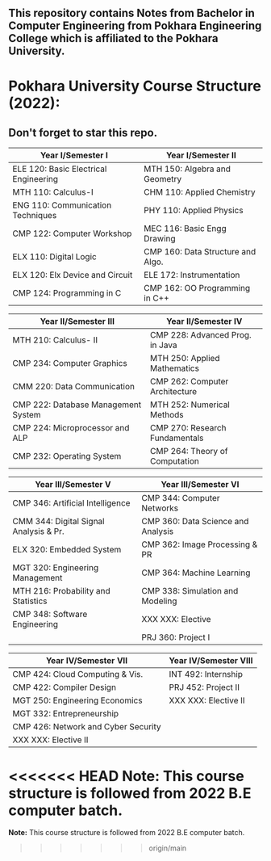 ## This repository contains Notes from Bachelor in Computer Engineering from Pokhara Engineering College which is affiliated to the Pokhara University.
# Pokhara University Course Structure (2022):
## Don't forget to star this repo.
| **Year I/Semester I**                | **Year I/Semester II**               |
|--------------------------------------|--------------------------------------|
| ELE 120: Basic Electrical Engineering | MTH 150: Algebra and Geometry        |
| MTH 110: Calculus-I                   | CHM 110: Applied Chemistry           |
| ENG 110: Communication Techniques     | PHY 110: Applied Physics             |
| CMP 122: Computer Workshop             | MEC 116: Basic Engg Drawing          |
| ELX 110: Digital Logic                 | CMP 160: Data Structure and Algo.    |
| ELX 120: Elx Device and Circuit        | ELE 172: Instrumentation             |
| CMP 124: Programming in C              | CMP 162: OO Programming in C++       |


| **Year II/Semester III**               | **Year II/Semester IV**                 |
|----------------------------------------|------------------------------------------|
| MTH 210: Calculus- II                  | CMP 228: Advanced Prog. in Java          |
| CMP 234: Computer Graphics             | MTH 250: Applied Mathematics             |
| CMM 220: Data Communication            | CMP 262: Computer Architecture           |
| CMP 222: Database Management System    | MTH 252: Numerical Methods               |
| CMP 224: Microprocessor and ALP        | CMP 270: Research Fundamentals           |
| CMP 232: Operating System              | CMP 264: Theory of Computation           |


| **Year III/Semester V**                     | **Year III/Semester VI**                    |
|---------------------------------------------|---------------------------------------------|
| CMP 346: Artificial Intelligence            | CMP 344: Computer Networks                  |
| CMM 344: Digital Signal Analysis & Pr.       | CMP 360: Data Science and Analysis          |
| ELX 320: Embedded System                      | CMP 362: Image Processing & PR             |
| MGT 320: Engineering Management              | CMP 364: Machine Learning                   |
| MTH 216: Probability and Statistics           | CMP 338: Simulation and Modeling            |
| CMP 348: Software Engineering                 | XXX XXX: Elective                           |
| | PRJ 360: Project I |

| **Year IV/Semester VII**                      | **Year IV/Semester VIII**                    |
|-----------------------------------------------|-----------------------------------------------|
| CMP 424: Cloud Computing & Vis.                | INT 492: Internship                          |
| CMP 422: Compiler Design                      | PRJ 452: Project II                         |
| MGT 250: Engineering Economics                 | XXX XXX: Elective II                        |
| MGT 332: Entrepreneurship                      |                                               |
| CMP 426: Network and Cyber Security            |                                               |
| XXX XXX: Elective II                           |                                             |

<<<<<<< HEAD
**Note:** This course structure is followed from 2022 B.E computer batch.  
=======
**Note:** This course structure is followed from 2022 B.E computer batch.  
>>>>>>> origin/main
